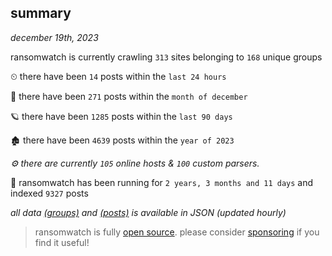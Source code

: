 
## summary
_december 19th, 2023_

ransomwatch is currently crawling `313` sites belonging to `168` unique groups

⏲ there have been `14` posts within the `last 24 hours`

🦈 there have been `271` posts within the `month of december`

🪐 there have been `1285` posts within the `last 90 days`

🏚 there have been `4639` posts within the `year of 2023`

_⚙️ there are currently `105` online hosts & `100` custom parsers._

🦕 ransomwatch has been running for `2 years, 3 months and 11 days` and indexed `9327` posts

_all data  [(groups)](http://ransomwhat.telemetry.ltd/groups) and [(posts)](http://ransomwhat.telemetry.ltd/posts) is available in JSON (updated hourly)_

> ransomwatch is fully [open source](https://github.com/joshhighet/ransomwatch#ransomwatch--). please consider [sponsoring](https://github.com/sponsors/joshhighet) if you find it useful!
